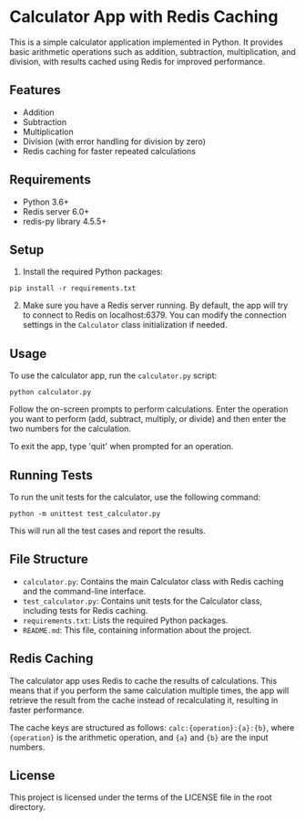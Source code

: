 # Calculator App with Redis Caching

This is a simple calculator application implemented in Python. It provides basic arithmetic operations such as addition, subtraction, multiplication, and division, with results cached using Redis for improved performance.

## Features

- Addition
- Subtraction
- Multiplication
- Division (with error handling for division by zero)
- Redis caching for faster repeated calculations

## Requirements

- Python 3.6+
- Redis server 6.0+
- redis-py library 4.5.5+

## Setup

1. Install the required Python packages:

```
pip install -r requirements.txt
```

2. Make sure you have a Redis server running. By default, the app will try to connect to Redis on localhost:6379. You can modify the connection settings in the `Calculator` class initialization if needed.

## Usage

To use the calculator app, run the `calculator.py` script:

```
python calculator.py
```

Follow the on-screen prompts to perform calculations. Enter the operation you want to perform (add, subtract, multiply, or divide) and then enter the two numbers for the calculation.

To exit the app, type 'quit' when prompted for an operation.

## Running Tests

To run the unit tests for the calculator, use the following command:

```
python -m unittest test_calculator.py
```

This will run all the test cases and report the results.

## File Structure

- `calculator.py`: Contains the main Calculator class with Redis caching and the command-line interface.
- `test_calculator.py`: Contains unit tests for the Calculator class, including tests for Redis caching.
- `requirements.txt`: Lists the required Python packages.
- `README.md`: This file, containing information about the project.

## Redis Caching

The calculator app uses Redis to cache the results of calculations. This means that if you perform the same calculation multiple times, the app will retrieve the result from the cache instead of recalculating it, resulting in faster performance.

The cache keys are structured as follows: `calc:{operation}:{a}:{b}`, where `{operation}` is the arithmetic operation, and `{a}` and `{b}` are the input numbers.

## License

This project is licensed under the terms of the LICENSE file in the root directory.